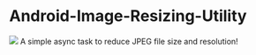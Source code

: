 # Android-Image-Resizing-Utility
[![](https://jitpack.io/v/marwia/Android-Image-Resizing-Utility.svg)](https://jitpack.io/#marwia/Android-Image-Resizing-Utility)
A simple async task to reduce JPEG file size and resolution!
